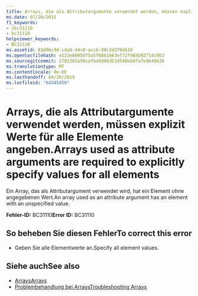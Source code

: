 ```yaml
---
title: Arrays, die als Attributargumente verwendet werden, müssen explizit Werte für alle Elemente angeben.
ms.date: 07/20/2015
f1_keywords:
- vbc31110
- bc31110
helpviewer_keywords:
- BC31110
ms.assetid: 83d96c9d-cda9-44c0-accb-08c2d2f8db10
ms.openlocfilehash: e123e6695d75a5f6861663ef72f984b92714c9b3
ms.sourcegitcommit: 2701302a99cafbe0d86d53d540eb0fa7e9b46b36
ms.translationtype: MT
ms.contentlocale: de-DE
ms.lasthandoff: 04/28/2019
ms.locfileid: "64585450"
---
```

# <a name="arrays-used-as-attribute-arguments-are-required-to-explicitly-specify-values-for-all-elements"></a><span data-ttu-id="5a7d3-102">Arrays, die als Attributargumente verwendet werden, müssen explizit Werte für alle Elemente angeben.</span><span class="sxs-lookup"><span data-stu-id="5a7d3-102">Arrays used as attribute arguments are required to explicitly specify values for all elements</span></span>
<span data-ttu-id="5a7d3-103">Ein Array, das als Attributargument verwendet wird, hat ein Element ohne angegebenen Wert.</span><span class="sxs-lookup"><span data-stu-id="5a7d3-103">An array used as an attribute argument has an element with an unspecified value.</span></span>  
  
 <span data-ttu-id="5a7d3-104">**Fehler-ID:** BC31110</span><span class="sxs-lookup"><span data-stu-id="5a7d3-104">**Error ID:** BC31110</span></span>  
  
## <a name="to-correct-this-error"></a><span data-ttu-id="5a7d3-105">So beheben Sie diesen Fehler</span><span class="sxs-lookup"><span data-stu-id="5a7d3-105">To correct this error</span></span>  
  
- <span data-ttu-id="5a7d3-106">Geben Sie alle Elementwerte an.</span><span class="sxs-lookup"><span data-stu-id="5a7d3-106">Specify all element values.</span></span>  
  
## <a name="see-also"></a><span data-ttu-id="5a7d3-107">Siehe auch</span><span class="sxs-lookup"><span data-stu-id="5a7d3-107">See also</span></span>

- [<span data-ttu-id="5a7d3-108">Arrays</span><span class="sxs-lookup"><span data-stu-id="5a7d3-108">Arrays</span></span>](../../visual-basic/programming-guide/language-features/arrays/index.md)
- [<span data-ttu-id="5a7d3-109">Problembehandlung bei Arrays</span><span class="sxs-lookup"><span data-stu-id="5a7d3-109">Troubleshooting Arrays</span></span>](../../visual-basic/programming-guide/language-features/arrays/troubleshooting-arrays.md)
